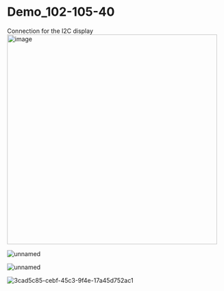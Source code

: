 # Demo_102-105-40
Connection for the I2C display
<img width="490" alt="image" src="https://user-images.githubusercontent.com/26637782/168855798-4840fba1-a7ff-44ab-8bd1-a66ff55e3a66.png">

![unnamed](https://user-images.githubusercontent.com/26637782/168088328-a590d469-5198-41a4-b133-9d23ad0b1b8e.jpg)

![unnamed](https://user-images.githubusercontent.com/26637782/168088312-92223c94-cdbd-4a11-9b98-f7f82b34b6d4.jpg)

![3cad5c85-cebf-45c3-9f4e-17a45d752ac1](https://user-images.githubusercontent.com/26637782/168088661-62177394-662b-4034-b61d-da4d7c4e786a.jpg)
